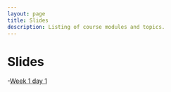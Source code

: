 ```yaml
---
layout: page
title: Slides
description: Listing of course modules and topics.
---
```


# Slides
-[Week 1 day 1](https://drive.google.com/file/d/1Vm3-I5CJ1NNQuV306kIpHCObTUEQIQY2/view?usp=sharing)
